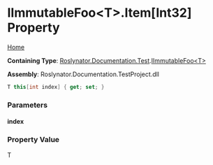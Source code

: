 <a name="_Top"></a>

# IImmutableFoo\<T>\.Item\[Int32\] Property

[Home](../../../../../README.md#_Top)

**Containing Type**: [Roslynator.Documentation.Test](../../README.md#_Top)\.[IImmutableFoo\<T>](../README.md#_Top)

**Assembly**: Roslynator\.Documentation\.TestProject\.dll

```csharp
T this[int index] { get; set; }
```

### Parameters

#### index

### Property Value

T

